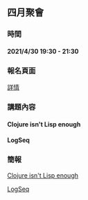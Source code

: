 ## 四月聚會

### 時間

#### 2021/4/30 19:30 - 21:30

### 報名頁面

[詳情](https://www.meetup.com/Clojure-tw/events/277419019/)

### 講題內容

#### Clojure isn't Lisp enough 
#### LogSeq

### 簡報

[Clojure isn't Lisp enough](https://github.com/clojure-tw/meetup/blob/master/2021-04-30/2021-04-clojure-isnt-lisp-enough.pdf)

[LogSeq](https://hackmd.io/@kanru/Byvfw_Yv_)
